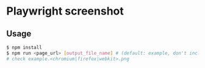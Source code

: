 # Playwright screenshot

## Usage

```bash
$ npm install
$ npm run <page_url> [output_file_name] # (default: example, don't include extension)
# check example.<chromium|firefox|webkit>.png
```

